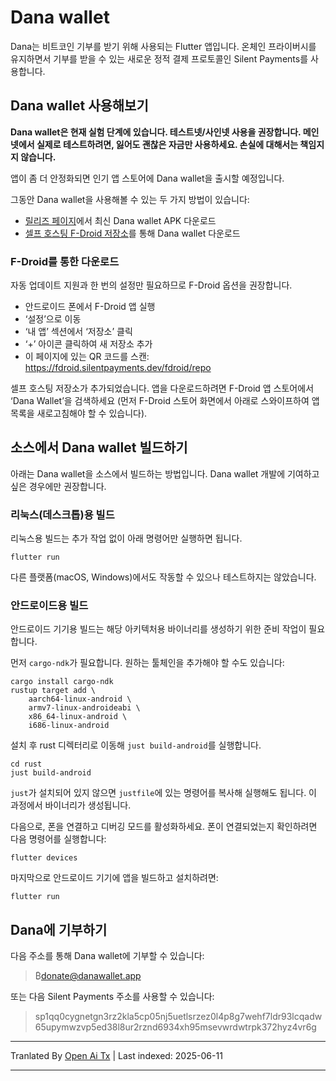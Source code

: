 # Dana wallet

Dana는 비트코인 기부를 받기 위해 사용되는 Flutter 앱입니다. 온체인 프라이버시를 유지하면서 기부를 받을 수 있는 새로운 정적 결제 프로토콜인 Silent Payments를 사용합니다.

## Dana wallet 사용해보기

**Dana wallet은 현재 실험 단계에 있습니다. 테스트넷/사인넷 사용을 권장합니다. 메인넷에서 실제로 테스트하려면, 잃어도 괜찮은 자금만 사용하세요. 손실에 대해서는 책임지지 않습니다.**

앱이 좀 더 안정화되면 인기 앱 스토어에 Dana wallet을 출시할 예정입니다.

그동안 Dana wallet을 사용해볼 수 있는 두 가지 방법이 있습니다:

- [릴리즈 페이지](https://github.com/cygnet3/danawallet/releases)에서 최신 Dana wallet APK 다운로드
- [셀프 호스팅 F-Droid 저장소](https://fdroid.silentpayments.dev/fdroid/repo)를 통해 Dana wallet 다운로드

### F-Droid를 통한 다운로드

자동 업데이트 지원과 한 번의 설정만 필요하므로 F-Droid 옵션을 권장합니다.

- 안드로이드 폰에서 F-Droid 앱 실행
- ‘설정’으로 이동
- ‘내 앱’ 섹션에서 ‘저장소’ 클릭
- ‘+’ 아이콘 클릭하여 새 저장소 추가
- 이 페이지에 있는 QR 코드를 스캔: https://fdroid.silentpayments.dev/fdroid/repo

셀프 호스팅 저장소가 추가되었습니다. 앱을 다운로드하려면 F-Droid 앱 스토어에서 ‘Dana Wallet’을 검색하세요 (먼저 F-Droid 스토어 화면에서 아래로 스와이프하여 앱 목록을 새로고침해야 할 수 있습니다).

## 소스에서 Dana wallet 빌드하기

아래는 Dana wallet을 소스에서 빌드하는 방법입니다. Dana wallet 개발에 기여하고 싶은 경우에만 권장합니다.

### 리눅스(데스크톱)용 빌드

리눅스용 빌드는 추가 작업 없이 아래 명령어만 실행하면 됩니다.

```
flutter run
```

다른 플랫폼(macOS, Windows)에서도 작동할 수 있으나 테스트하지는 않았습니다.

### 안드로이드용 빌드

안드로이드 기기용 빌드는 해당 아키텍처용 바이너리를 생성하기 위한 준비 작업이 필요합니다.

먼저 `cargo-ndk`가 필요합니다. 원하는 툴체인을 추가해야 할 수도 있습니다:

```
cargo install cargo-ndk
rustup target add \
    aarch64-linux-android \
    armv7-linux-androideabi \
    x86_64-linux-android \
    i686-linux-android
```

설치 후 rust 디렉터리로 이동해 `just build-android`를 실행합니다.

```
cd rust
just build-android
```

`just`가 설치되어 있지 않으면 `justfile`에 있는 명령어를 복사해 실행해도 됩니다.
이 과정에서 바이너리가 생성됩니다.

다음으로, 폰을 연결하고 디버깅 모드를 활성화하세요.
폰이 연결되었는지 확인하려면 다음 명령어를 실행합니다:

```
flutter devices
```

마지막으로 안드로이드 기기에 앱을 빌드하고 설치하려면:

```
flutter run
```

## Dana에 기부하기

다음 주소를 통해 Dana wallet에 기부할 수 있습니다:

> ₿donate@danawallet.app

또는 다음 Silent Payments 주소를 사용할 수 있습니다:

> sp1qq0cygnetgn3rz2kla5cp05nj5uetlsrzez0l4p8g7wehf7ldr93lcqadw65upymwzvp5ed38l8ur2rznd6934xh95msevwrdwtrpk372hyz4vr6g

---

Tranlated By [Open Ai Tx](https://github.com/OpenAiTx/OpenAiTx) | Last indexed: 2025-06-11

---